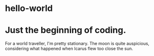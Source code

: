 hello-world
===========

Just the beginning of coding. 
===========
For a world traveller, I'm pretty stationary. 
The moon is quite auspicious, considering what happened when Icarus flew too close the sun. 
